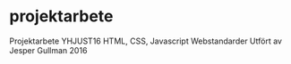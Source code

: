 # projektarbete
Projektarbete YHJUST16 HTML, CSS, Javascript Webstandarder
Utfört av Jesper Gullman 2016
